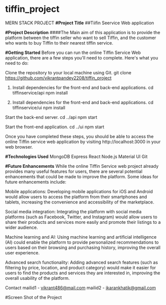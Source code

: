 # tiffin_project
MERN STACK PROJECT
**#Project Title**
##Tiifin Seervice Web application

**#Project Description**
####The Main aim of this application is to provide the platform between the tiffin seller who want to sell Tiffin, and
the customer who wants to buy Tiffin to their nearest tiffin service.

**#Getting Started**
Before you can run the online Tiffin Service Web application, there are a few steps you'll need to complete. 
Here's what you need to do:

Clone the repository to your local machine using Git.
git clone https://github.com/vikrantpandey2208/tiffin_project

1. Install dependencies for the front-end and back-end applications.
cd tiffinservice/api
npm install

2. Install dependencies for the front-end and back-end applications.
cd tiffinservice/ui
npm install

Start the back-end server.
cd ../api
npm start

Start the front-end application.
cd ../ui
npm start

Once you have completed these steps,
you should be able to access the online Tiffin service web application by visiting http://localhost:3000 in your web browser.


**#Technologies Used**
MongoDB
Express
React
Node.js
Material UI
Git


**#Future Enhancements**
While the online Tiffin Service web project already provides many useful features for users, 
there are several potential enhancements that could be made to improve the platform. 
Some ideas for future enhancements include:

Mobile applications: 
Developing mobile applications for iOS and Android would allow users to access
the platform from their smartphones and tablets, increasing the convenience and 
accessibility of the marketplace.

Social media integration: 
Integrating the platform with social media platforms (such as Facebook, Twitter, and Instagram) 
would allow users to share their products and services more easily and promote their listings to a wider audience.

Machine learning and AI: Using machine learning and artificial intelligence (AI)
could enable the platform to provide personalized recommendations to users based 
on their browsing and purchasing history, improving the overall user experience.

Advanced search functionality: Adding advanced search features (such as filtering by price, location, and product category) 
would make it easier for users to find the products and services they are interested in, improving the overall usability of the platform.


Contact
mailid1 - vikrant486@mail.com
mailid2 - ikarankhatik@gmail.com

#Screen Shot of the Project




